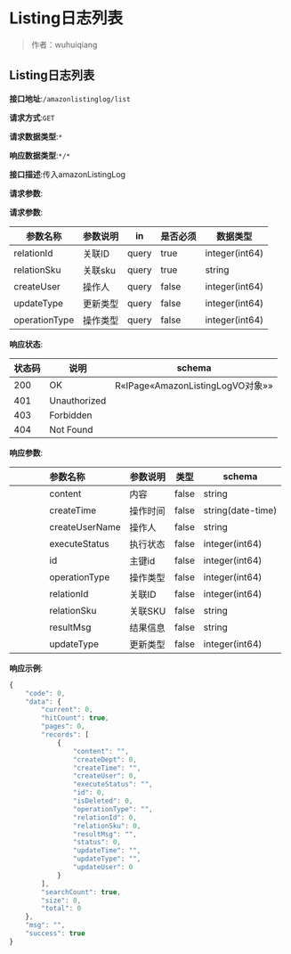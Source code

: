 # Listing日志列表

> 作者：wuhuiqiang

## Listing日志列表


**接口地址**:`/amazonlistinglog/list`


**请求方式**:`GET`


**请求数据类型**:`*`


**响应数据类型**:`*/*`


**接口描述**:传入amazonListingLog


**请求参数**:


**请求参数**:


| 参数名称 | 参数说明 | in    | 是否必须 | 数据类型 |
| -------- | -------- | ----- | -------- | -------- |
|relationId|关联ID|query|true|integer(int64)|
|relationSku|关联sku|query|true|string|
|createUser|操作人|query|false|integer(int64)|
|updateType|更新类型|query|false|integer(int64)|
|operationType|操作类型|query|false|integer(int64)|


**响应状态**:


| 状态码 | 说明 | schema |
| -------- | -------- | ----- | 
|200|OK|R«IPage«AmazonListingLogVO对象»»|
|401|Unauthorized||
|403|Forbidden||
|404|Not Found||


**响应参数**:


| 参数名称 | 参数说明 | 类型 | schema |
| -------- | -------- | ----- |----- |
|&emsp;&emsp;&emsp;&emsp;content|内容|false|string|
|&emsp;&emsp;&emsp;&emsp;createTime|操作时间|false|string(date-time)|
|&emsp;&emsp;&emsp;&emsp;createUserName|操作人|false|string|
|&emsp;&emsp;&emsp;&emsp;executeStatus|执行状态|false|integer(int64)|
|&emsp;&emsp;&emsp;&emsp;id|主键id|false|integer(int64)|
|&emsp;&emsp;&emsp;&emsp;operationType|操作类型|false|integer(int64)|
|&emsp;&emsp;&emsp;&emsp;relationId|关联ID|false|integer(int64)|
|&emsp;&emsp;&emsp;&emsp;relationSku|关联SKU|false|string|
|&emsp;&emsp;&emsp;&emsp;resultMsg|结果信息|false|string|
|&emsp;&emsp;&emsp;&emsp;updateType|更新类型|false|integer(int64)|


**响应示例**:
```javascript
{
	"code": 0,
	"data": {
		"current": 0,
		"hitCount": true,
		"pages": 0,
		"records": [
			{
				"content": "",
				"createDept": 0,
				"createTime": "",
				"createUser": 0,
				"executeStatus": "",
				"id": 0,
				"isDeleted": 0,
				"operationType": "",
				"relationId": 0,
				"relationSku": 0,
				"resultMsg": "",
				"status": 0,
				"updateTime": "",
				"updateType": "",
				"updateUser": 0
			}
		],
		"searchCount": true,
		"size": 0,
		"total": 0
	},
	"msg": "",
	"success": true
}
```